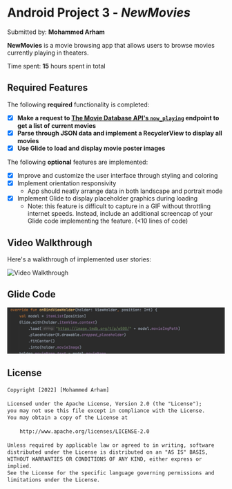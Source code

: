 # Android Project 3 - *NewMovies*

Submitted by: **Mohammed Arham**

**NewMovies** is a movie browsing app that allows users to browse movies currently playing in theaters.

Time spent: **15** hours spent in total

## Required Features

The following **required** functionality is completed:

- [X] **Make a request to [The Movie Database API's `now_playing`](https://developers.themoviedb.org/3/movies/get-now-playing) endpoint to get a list of current movies**
- [X] **Parse through JSON data and implement a RecyclerView to display all movies**
- [X] **Use Glide to load and display movie poster images**

The following **optional** features are implemented:

- [X] Improve and customize the user interface through styling and coloring
- [X] Implement orientation responsivity
  - App should neatly arrange data in both landscape and portrait mode
- [X] Implement Glide to display placeholder graphics during loading
  - Note: this feature is difficult to capture in a GIF without throttling internet speeds.  Instead, include an additional screencap of your Glide code implementing the feature.  (<10 lines of code)

## Video Walkthrough

Here's a walkthrough of implemented user stories:

<img src='https://github.com/HeartArmy/NewMovies/blob/main/AppWalkthrough.gif' title='Video Walkthrough' width='300px' alt='Video Walkthrough' />

## Glide Code 

<img src='https://github.com/HeartArmy/NewMovies/blob/main/glideCode.jpg' title='Image of glide implementation' width='1000px' alt='Image of glide implementation' />



## License

    Copyright [2022] [Mohammed Arham]

    Licensed under the Apache License, Version 2.0 (the "License");
    you may not use this file except in compliance with the License.
    You may obtain a copy of the License at

        http://www.apache.org/licenses/LICENSE-2.0

    Unless required by applicable law or agreed to in writing, software
    distributed under the License is distributed on an "AS IS" BASIS,
    WITHOUT WARRANTIES OR CONDITIONS OF ANY KIND, either express or implied.
    See the License for the specific language governing permissions and
    limitations under the License.
